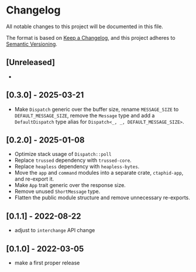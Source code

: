 # Changelog
All notable changes to this project will be documented in this file.

The format is based on [Keep a Changelog](https://keepachangelog.com/en/1.0.0/),
and this project adheres to [Semantic Versioning](https://semver.org/spec/v2.0.0.html).

## [Unreleased]

-

## [0.3.0] - 2025-03-21

- Make `Dispatch` generic over the buffer size, rename `MESSAGE_SIZE` to `DEFAULT_MESSAGE_SIZE`, remove the `Message` type and add a `DefaultDispatch` type alias for `Dispatch<_, _, DEFAULT_MESSAGE_SIZE>`.

## [0.2.0] - 2025-01-08

- Optimize stack usage of `Dispatch::poll`
- Replace `trussed` dependency with `trussed-core`.
- Replace `heapless` dependency with `heapless-bytes`.
- Move the `app` and `command` modules into a separate crate, `ctaphid-app`, and re-export it.
- Make `App` trait generic over the response size.
- Remove unused `ShortMessage` type.
- Flatten the public module structure and remove unnecessary re-exports.

## [0.1.1] - 2022-08-22
- adjust to `interchange` API change

## [0.1.0] - 2022-03-05

- make a first proper release
